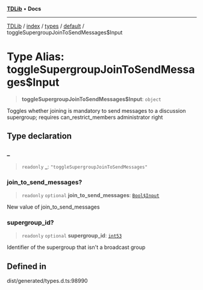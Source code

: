 [**TDLib**](../../../../../../README.md) • **Docs**

***

[TDLib](../../../../../../modules.md) / [index](../../../../../README.md) / [types](../../../README.md) / [default](../README.md) / toggleSupergroupJoinToSendMessages$Input

# Type Alias: toggleSupergroupJoinToSendMessages$Input

> **toggleSupergroupJoinToSendMessages$Input**: `object`

Toggles whether joining is mandatory to send messages to a discussion supergroup; requires can_restrict_members administrator right

## Type declaration

### \_

> `readonly` **\_**: `"toggleSupergroupJoinToSendMessages"`

### join\_to\_send\_messages?

> `readonly` `optional` **join\_to\_send\_messages**: [`Bool$Input`](Bool$Input.md)

New value of join_to_send_messages

### supergroup\_id?

> `readonly` `optional` **supergroup\_id**: [`int53`](int53.md)

Identifier of the supergroup that isn't a broadcast group

## Defined in

dist/generated/types.d.ts:98990

